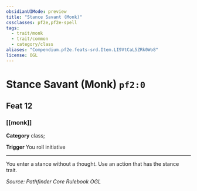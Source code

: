 ```yaml
---
obsidianUIMode: preview
title: "Stance Savant (Monk)"
cssclasses: pf2e,pf2e-spell
tags:
  - trait/monk
  - trait/common
  - category/class
aliases: "Compendium.pf2e.feats-srd.Item.LI9VtCaL5ZRk0Wo8"
license: OGL
---
```

# Stance Savant (Monk) `pf2:0`
## Feat 12
### [[monk]]

**Category** class; 




**Trigger** You roll initiative

* * *

You enter a stance without a thought. Use an action that has the stance trait.

*Source: Pathfinder Core Rulebook*
*OGL*